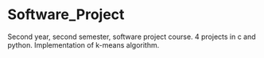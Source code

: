 # Software_Project
Second year, second semester, software project course.
4 projects in c and python.
Implementation of k-means algorithm.
